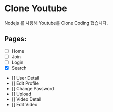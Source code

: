 # Clone Youtube

Nodejs 를 사용해 Youtube를 Clone Coding 했습니다.

## Pages:

- [ ] Home
- [ ] Join
- [ ] Login
- [x] Search
- [] User Detail
- [] Edit Profile
- [] Change Password
- [] Upload
- [] Video Detail
- [] Edit Video
